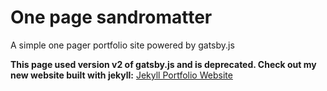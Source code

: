 # One page sandromatter
A simple one pager portfolio site powered by gatsby.js

**This page used version v2 of gatsby.js and is deprecated. Check out my new website built with jekyll:**
[Jekyll Portfolio Website](https://github.com/sandromatter/jekyll-portfolio-sandromatter)
